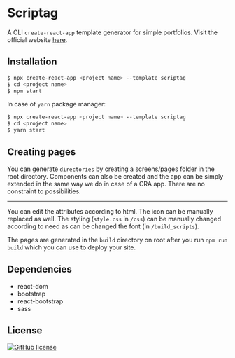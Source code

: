 
# Scriptag

A CLI `create-react-app` template generator for simple portfolios.
Visit the official website [here](https://scriptag.vercel.app/).

## Installation

```bash
$ npx create-react-app <project name> --template scriptag
$ cd <project name>
$ npm start
```

In case of `yarn` package manager: 
```bash
$ npx create-react-app <project name> --template scriptag
$ cd <project name>
$ yarn start
```

## Creating pages

You can generate `directories` by creating a screens/pages folder in the root directory. Components can also be created and the app can be simply extended in the same way we do in case of a CRA app. There are no constraint to possibilities.

--- 

You can edit the attributes according to html. The icon can be manually replaced as well. The styling (`style.css` in `/css`) can be manually changed according to need as can be changed the font (in `/build_scripts`).

The pages are generated in the `build` directory on root after you run `npm run build` which you can use to deploy your site.

## Dependencies

- react-dom
- bootstrap
- react-bootstrap
- sass

## License

[![GitHub license](https://img.shields.io/github/license/sambhav2612/staticgen.svg?style=for-the-badge)](https://github.com/sambhav2612/staticgen/blob/master/LICENSE)
